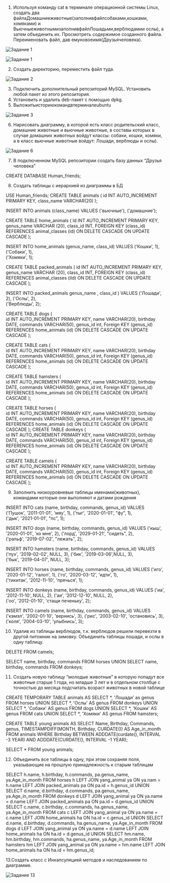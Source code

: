 1. Используя команду cat в терминале операционной системы Linux, создать два файлаДомашниеживотные(заполнивфайлсобаками,кошками, хомяками) и ВьючныеживотнымизаполнивфайлЛошадьми,верблюдамии ослы), а затем объединить их. Просмотреть содержимое созданного файла. Переименовать файл, дав емуновоеимя(Друзьячеловека).

![Задание 1](https://github.com/VVV-Devastator/Attestation/blob/main/im.jpg)

![Задание 1](https://github.com/VVV-Devastator/Attestation/blob/main/im1.jpg)

2. Создать директорию, переместить файл туда.


![Задание 2](https://github.com/VVV-Devastator/Attestation/blob/main/im2.jpg)


3. Подключить дополнительный репозиторий MySQL. Установить любой пакет из этого репозитория.
4. Установить и удалить deb-пакет с помощью dpkg.
5. Выложитьисториюкомандвтерминалеubuntu

![Задание 3](https://github.com/VVV-Devastator/Attestation/blob/main/im3.jpg)



6. Нарисовать диаграмму, в которой есть класс родительский класс, домашние
животные и вьючные животные, в составы которых в случае домашних
животных войдут классы: собаки, кошки, хомяки, а в класс вьючные животные
войдут: Лошади, верблюды и ослы).


![Задание 6](https://github.com/VVV-Devastator/Attestation/blob/main/im4.jpg)

7. В подключенном MySQL репозитории создать базу данных “Друзья человека”

CREATE DATABASE Human_friends;


8. Создать таблицы с иерархией из диаграммы в БД

USE Human_friends;
CREATE TABLE animals
(
	id INT AUTO_INCREMENT PRIMARY KEY, 
	class_name VARCHAR(20)
);

INSERT INTO animals (class_name)
VALUES ('вьючные'),
('домашние');  

CREATE TABLE home_animals
(
	  Id INT AUTO_INCREMENT PRIMARY KEY,
    genus_name VARCHAR (20),
    class_id INT,
    FOREIGN KEY (class_id) REFERENCES animal_classes (id) ON DELETE CASCADE ON UPDATE CASCADE
);

INSERT INTO home_animals (genus_name, class_id)
VALUES ('Кошки', 1),
('Собаки', 1),  
('Хомяки', 1); 



CREATE TABLE packed_animals
(   id INT AUTO_INCREMENT PRIMARY KEY,
    genus_name VARCHAR (20),
    class_id INT,
    FOREIGN KEY (class_id) REFERENCES animal_classes (iId) ON DELETE CASCADE ON UPDATE CASCADE
);

INSERT INTO packed_animals genus_name , class_id )
VALUES ('Лошади', 2),
('Ослы', 2),  
('Верблюды', 2); 

CREATE TABLE dogs 
(       
    id INT AUTO_INCREMENT PRIMARY KEY, 
    name VARCHAR(20), 
    birthday DATE,
    commands VARCHAR(50),
    genus_id int,
    Foreign KEY (genus_id) REFERENCES home_animals (id) ON DELETE CASCADE ON UPDATE CASCADE
);


CREATE TABLE cats 
(       
    id INT AUTO_INCREMENT PRIMARY KEY, 
    name VARCHAR(20), 
    birthday DATE,
    commands VARCHAR(50),
    genus_id int,
    Foreign KEY (genus_id) REFERENCES home_animals (id) ON DELETE CASCADE ON UPDATE CASCADE
);
    



CREATE TABLE hamsters 
(       
    id INT AUTO_INCREMENT PRIMARY KEY, 
    name VARCHAR(20), 
    birthday DATE,
    commands VARCHAR(50),
    genus_id int,
    Foreign KEY (genus_id) REFERENCES home_animals (id) ON DELETE CASCADE ON UPDATE CASCADE
);


CREATE TABLE horses 
(       
    id INT AUTO_INCREMENT PRIMARY KEY, 
    name VARCHAR(20), 
    birthday DATE,
    commands VARCHAR(50),
    genus_id int,
    Foreign KEY (genus_id) REFERENCES home_animals (id) ON DELETE CASCADE ON UPDATE CASCADE
);
CREATE TABLE donkeys 
(       
    id INT AUTO_INCREMENT PRIMARY KEY, 
    name VARCHAR(20), 
    birthday DATE,
    commands VARCHAR(50),
    genus_id int,
    Foreign KEY (genus_id) REFERENCES home_animals (id) ON DELETE CASCADE ON UPDATE CASCADE
);

CREATE TABLE camels 
(       
    id INT AUTO_INCREMENT PRIMARY KEY, 
    name VARCHAR(20), 
    birthday DATE,
    commands VARCHAR(50),
    genus_id int,
    Foreign KEY (genus_id) REFERENCES home_animals (id) ON DELETE CASCADE ON UPDATE CASCADE
);

9. Заполнить низкоуровневые таблицы именами(животных), командами которые они выполняют и датами рождения






INSERT INTO cats (name, birthday, commands, genus_id)
VALUES ('Пушок', '2011-01-01', 'мяу', 1),
('тыг', '2020-01-01', "фу", 1),  
('дык', '2021-01-01', "пс", 1); 


INSERT INTO dogs (name, birthday, commands, genus_id)
VALUES ('кыш', '2020-01-01', 'ко мне', 2),
('лорд', '2029-01-21', "сидеть", 2),  
('ральф', '2019-07-02', "лежать", 2); 



INSERT INTO hamsters (name, birthday, commands, genus_id)
VALUES ('пух', '2019-02-02', NULL,  3),
('бик', '2019-03-06',NULL,  3),  
('бык', '2019-04-07', NULL, 3); 



INSERT INTO horses (name, birthday, commands, genus_id)
VALUES ('иго', '2020-01-12', 'галоп', 1),
('го', '2020-03-12', 'идти', 1),  
('тикитак', '2012-11-10', 'прячься', 1);


INSERT INTO donkeys (name, birthday, commands, genus_id)
VALUES ('иа', '2012-11-10', NULL, 2),
('аи', '2012-12-10', NULL, 2),  
('оо', '2012-01-10', 'стащи печеньку', 2);


INSERT INTO camels (name, birthday, commands, genus_id)
VALUES ('кэмэл', '2002-01-10', 'вернись', 3),
('рис', '2003-02-10', 'остановись', 3),  
('коля', '2004-03-10', 'улыбнись', 3);


10. Удалив из таблицы верблюдов, т.к. верблюдов решили перевезти в другой
питомник на зимовку. Объединить таблицы лошади, и ослы в одну таблицу.

DELETE FROM camels;

SELECT name, birthday, commands FROM horses
UNION SELECT  name, birthday, commands FROM donkeys;

11. Создать новую таблицу “молодые животные” в которую попадут все животные старше 1 года, но младше 3 лет и в отдельном столбце с точностью до месяца подсчитать возраст животных в новой таблице

CREATE TEMPORARY TABLE animals AS 
SELECT *, 'Лошади' as genus FROM horses
UNION SELECT *, 'Ослы' AS genus FROM donkeys
UNION SELECT *, 'Собаки' AS genus FROM dogs
UNION SELECT *, 'Кошки' AS genus FROM cats
UNION SELECT *, 'Хомяки' AS genus FROM hamsters;

CREATE TABLE young animals AS
SELECT Name, Birthday, Commands, genus, TIMESTAMPDIFF(MONTH, Birthday, CURDATE()) AS Age_in_month
FROM animals WHERE Birthday BETWEEN ADDDATE(curdate(), INTERVAL -3 YEAR) AND ADDDATE(CURDATE(), INTERVAL -1 YEAR);
 
SELECT * FROM young animals;

12. Объединить все таблицы в одну, при этом сохраняя поля, указывающие на
прошлую принадлежность к старым таблицам

SELECT h.name, h.birthday, h.commands, pa.genus_name, ya.Age_in_month 
FROM horses h
LEFT JOIN yang_animal ya ON ya.nam = h.name
LEFT JOIN packed_animals pa ON pa.id = h.genus_id
UNION 
SELECT d.name, d.birthday, d.commands, pa.genus_name, ya.Age_in_month 
FROM donkeys d 
LEFT JOIN yang_animal ya ON ya.name = d.name
LEFT JOIN packed_animals pa ON pa.id = d.genus_id
UNION
SELECT c.name, c.birthday, c.commands, ha.genus_name, ya.Age_in_month 
FROM cats c
LEFT JOIN yang_animal ya ON ya.name = c.name
LEFT JOIN home_animals ha ON ha.id = c.genus_id
UNION
SELECT d.name, d.birthday, d.commands, ha.genus_name, ya.Age_in_month 
FROM dogs d
LEFT JOIN yang_animal ya ON ya.name = d.name
LEFT JOIN home_animals ha ON ha.id = d.genus_id
UNION
SELECT hm.name, hm.birthday, hm.commands, ha.genus_name, ya.Age_in_month 
FROM hamsters hm
LEFT JOIN yang_animal ya ON ya.name = hm.name
LEFT JOIN home_animals ha ON ha.id = hm.genus_id;

13.Создать класс с Инкапсуляцией методов и наследованием по диаграмме.

![Задание 13](https://github.com/VVV-Devastator/Attestation/blob/main/im5.jpg)